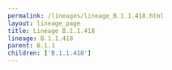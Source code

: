```yaml
---
permalink: /lineages/lineage_B.1.1.418.html
layout: lineage_page
title: Lineage B.1.1.418
lineage: B.1.1.418
parent: B.1.1
children: ['B.1.1.418']
---
```

